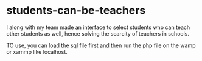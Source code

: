 # students-can-be-teachers
I along with my team made an interface to select students who can teach other students as well, hence solving the scarcity of teachers in schools.

TO use, you can load the sql file first and then run the php file on the wamp or xammp like localhost.
